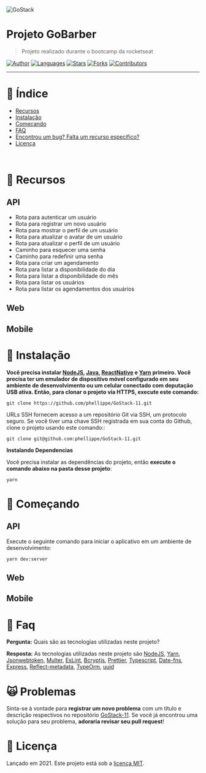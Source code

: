 <img alt="GoStack" src="https://github.com/phellippe/GoStack-11/blob/main/logo/gostack-rocketseat.png" />


# Projeto GoBarber

> Projeto realizado durante o bootcamp da rocketseat

[![Author](https://img.shields.io/badge/author-phellippe-662d91?style=flat-square)](https://github.com/phellippe)
[![Languages](https://img.shields.io/github/languages/count/phellippe/GoStack-11?color=%23662d91&style=flat-square)](#)
[![Stars](https://img.shields.io/github/stars/phellippe/GoStack-11?color=662d91&style=flat-square)](https://github.com/phellippe/GoStack-11/stargazers)
[![Forks](https://img.shields.io/github/forks/phellippe/GoStack-11?color=%23662d91&style=flat-square)](https://github.com/phellippe/GoStack-11/network/members)
[![Contributors](https://img.shields.io/github/contributors/phellippe/GoStack-11?color=662d91&style=flat-square)](https://github.com/phellippe/GoStack-11//graphs/contributors)

---

# :pushpin: Índice

* [Recursos](#rocket-recursos)
* [Instalação](#construction_worker-instalação)
* [Começando](#runner-começando)
* [FAQ](#postbox-faq)
* [Encontrou um bug? Falta um recurso específico?](#scream_cat-problemas)
* [Licença](#closed_book-licença)

<br />

# :rocket: Recursos
## API ##
* Rota para autenticar um usuário
* Rota para registrar um novo usuário
* Rota para mostrar o perfil de um usuário
* Rota para atualizar o avatar de um usuário
* Rota para atualizar o perfil de um usuário
* Caminho para esquecer uma senha
* Caminho para redefinir uma senha
* Rota para criar um agendamento
* Rota para listar a disponibilidade do dia
* Rota para listar a disponibilidade do mês
* Rota para listar os usuários
* Rota para listar os agendamentos dos usuários

## Web ##

<!-- *Autenticação de Login e logout
*Criar uma nova conta como usuários
*Dashboard para mostrar os dados de um usuário
*Dashboard para atualizar os dados de um usuário
*Tela para recuperar a senha
*Criar um agendamento
*Mostrar todos os usuários
*Verificar os compromissos dos usuários -->

## Mobile ##

<!-- *Autenticação de Login e logout
*Criar uma nova conta como usuários
*Dashboard para mostrar os dados de um usuário
*Dashboard para atualizar os dados de um usuário
*Tela para recuperar a senha
*Criar um agendamento
*Mostrar todos os usuários
*Verificar os compromissos dos usuários -->

# :construction_worker: Instalação
**Você precisa instalar [NodeJS](https://nodejs.org/en/), [Java](https://www.java.com/pt-BR/), [ReactNative](https://reactnative.dev/) e [Yarn](https://yarnpkg.com/) primeiro. Você precisa ter um emulador de dispositivo móvel configurado em seu ambiente de desenvolvimento ou um celular conectado com deputação USB ativa. Então, para clonar o projeto via HTTPS, execute este comando:**

```git clone https://github.com/phellippe/GoStack-11.git```

URLs SSH fornecem acesso a um repositório Git via SSH, um protocolo seguro. Se você tiver uma chave SSH registrada em sua conta do Github, clone o projeto usando este comando::

```git clone git@github.com:phellippe/GoStack-11.git```

**Instalando Dependencias**

Você precisa instalar as dependências do projeto, então **execute o comando abaixo na pasta desse projeto**:

```yarn```

# :runner: Começando

## API ##

Execute o seguinte comando para iniciar o aplicativo em um ambiente de desenvolvimento:

```yarn dev:server```

## Web ##

## Mobile ##

# :postbox: Faq

**Pergunta:** Quais são as tecnologias utilizadas neste projeto?

**Resposta:** 
As tecnologias utilizadas neste projeto são [NodeJS](https://nodejs.org/en/), [Yarn](https://yarnpkg.com/), [Jsonwebtoken](https://www.npmjs.com/package/jsonwebtoken), [Multer](https://www.npmjs.com/package/multer), [EsLint](https://eslint.org/), [Bcryptjs](https://www.npmjs.com/package/bcryptjs), [Prettier](https://prettier.io/), [Typescript](https://www.typescriptlang.org/), [Date-fns](https://date-fns.org/), [Express](https://expressjs.com/pt-br/), [Reflect-metadata](https://www.npmjs.com/package/reflect-metadata), [TypeOrm](https://typeorm.io/#/), [uuid](https://www.npmjs.com/package/uuid)

# :scream_cat: Problemas

Sinta-se à vontade para **registrar um novo problema** com um título e descrição respectivos no repositório [GoStack-11](https://github.com/phellippe/GoStack-11/issues). Se você já encontrou uma solução para seu problema, **adoraria revisar seu pull request**!

# :closed_book: Licença

Lançado em 2021.
Este projeto está sob a [licença MIT](https://github.com/phellippe/GoStack-11/blob/main/LICENSE).